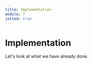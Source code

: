 ```yaml
---
title: Implememtation
module: 7
jotted: true
---
```


# Implementation

Let's look at what we have already done. 